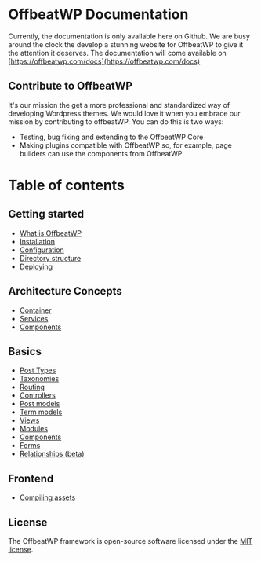 # OffbeatWP Documentation

Currently, the documentation is only available here on Github. We are busy around the clock the develop a stunning website for OffbeatWP to give it the attention it deserves. The documentation will come available on [https://offbeatwp.com/docs](https://offbeatwp.com/docs)

## Contribute to OffbeatWP

It's our mission the get a more professional and standardized way of developing Wordpress themes. We would love it when you embrace our mission by contributing to offbeatWP. You can do this is two ways:

- Testing, bug fixing and extending to the OffbeatWP Core
- Making plugins compatible with OffbeatWP so, for example, page builders can use the components from OffbeatWP

# Table of contents

## Getting started

- [What is OffbeatWP](getting-started__what-is-offbeatwp.md)
- [Installation](getting-started__installation.md)
- [Configuration](getting-started__configuration.md)
- [Directory structure](getting-started__directory-structure.md)
- [Deploying](getting-started__deploying.md)

## Architecture Concepts

- [Container](architecture-concepts__container.md)
- [Services](architecture-concepts__services.md)
- [Components](architecture-concepts__components.md)

## Basics

- [Post Types](basics__post_types.md)
- [Taxonomies](basics__taxonomies.md)
- [Routing](basics__routing.md)
- [Controllers](basics__controllers.md)
- [Post models](basics__post_models.md)
- [Term models](basics__term_models.md)
- [Views](basics__views.md)
- [Modules](basics__modules.md)
- [Components](basics__components.md)
- [Forms](basics__forms.md)
- [Relationships (beta)](basics__post_models.md#relationships-beta)

## Frontend

- [Compiling assets](frontend__compiling-assets.md)

## License

The OffbeatWP framework is open-source software licensed under the [MIT license](https://opensource.org/licenses/MIT).

